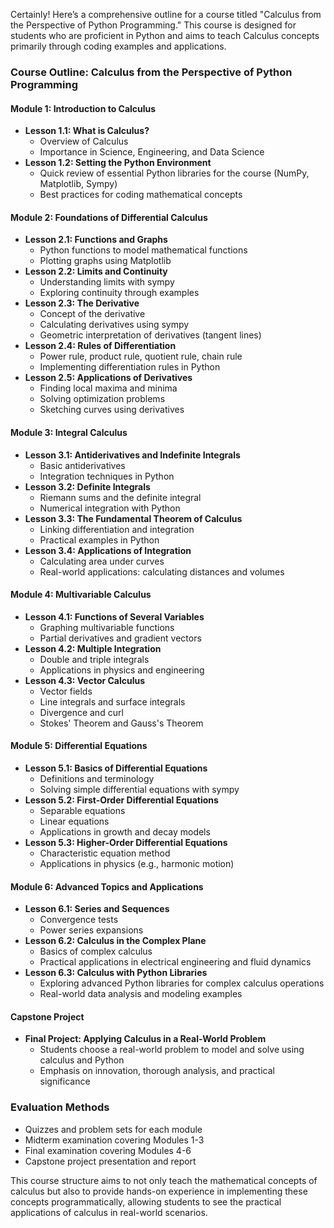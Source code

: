 Certainly! Here’s a comprehensive outline for a course titled "Calculus from the Perspective of Python Programming." This course is designed for students who are proficient in Python and aims to teach Calculus concepts primarily through coding examples and applications.

### Course Outline: Calculus from the Perspective of Python Programming

#### Module 1: Introduction to Calculus
- **Lesson 1.1: What is Calculus?**
  - Overview of Calculus
  - Importance in Science, Engineering, and Data Science
- **Lesson 1.2: Setting the Python Environment**
  - Quick review of essential Python libraries for the course (NumPy, Matplotlib, Sympy)
  - Best practices for coding mathematical concepts

#### Module 2: Foundations of Differential Calculus
- **Lesson 2.1: Functions and Graphs**
  - Python functions to model mathematical functions
  - Plotting graphs using Matplotlib
- **Lesson 2.2: Limits and Continuity**
  - Understanding limits with sympy
  - Exploring continuity through examples
- **Lesson 2.3: The Derivative**
  - Concept of the derivative
  - Calculating derivatives using sympy
  - Geometric interpretation of derivatives (tangent lines)
- **Lesson 2.4: Rules of Differentiation**
  - Power rule, product rule, quotient rule, chain rule
  - Implementing differentiation rules in Python
- **Lesson 2.5: Applications of Derivatives**
  - Finding local maxima and minima
  - Solving optimization problems
  - Sketching curves using derivatives

#### Module 3: Integral Calculus
- **Lesson 3.1: Antiderivatives and Indefinite Integrals**
  - Basic antiderivatives
  - Integration techniques in Python
- **Lesson 3.2: Definite Integrals**
  - Riemann sums and the definite integral
  - Numerical integration with Python
- **Lesson 3.3: The Fundamental Theorem of Calculus**
  - Linking differentiation and integration
  - Practical examples in Python
- **Lesson 3.4: Applications of Integration**
  - Calculating area under curves
  - Real-world applications: calculating distances and volumes

#### Module 4: Multivariable Calculus
- **Lesson 4.1: Functions of Several Variables**
  - Graphing multivariable functions
  - Partial derivatives and gradient vectors
- **Lesson 4.2: Multiple Integration**
  - Double and triple integrals
  - Applications in physics and engineering
- **Lesson 4.3: Vector Calculus**
  - Vector fields
  - Line integrals and surface integrals
  - Divergence and curl
  - Stokes' Theorem and Gauss's Theorem

#### Module 5: Differential Equations
- **Lesson 5.1: Basics of Differential Equations**
  - Definitions and terminology
  - Solving simple differential equations with sympy
- **Lesson 5.2: First-Order Differential Equations**
  - Separable equations
  - Linear equations
  - Applications in growth and decay models
- **Lesson 5.3: Higher-Order Differential Equations**
  - Characteristic equation method
  - Applications in physics (e.g., harmonic motion)

#### Module 6: Advanced Topics and Applications
- **Lesson 6.1: Series and Sequences**
  - Convergence tests
  - Power series expansions
- **Lesson 6.2: Calculus in the Complex Plane**
  - Basics of complex calculus
  - Practical applications in electrical engineering and fluid dynamics
- **Lesson 6.3: Calculus with Python Libraries**
  - Exploring advanced Python libraries for complex calculus operations
  - Real-world data analysis and modeling examples

#### Capstone Project
- **Final Project: Applying Calculus in a Real-World Problem**
  - Students choose a real-world problem to model and solve using calculus and Python
  - Emphasis on innovation, thorough analysis, and practical significance

### Evaluation Methods
- Quizzes and problem sets for each module
- Midterm examination covering Modules 1-3
- Final examination covering Modules 4-6
- Capstone project presentation and report

This course structure aims to not only teach the mathematical concepts of calculus but also to provide hands-on experience in implementing these concepts programmatically, allowing students to see the practical applications of calculus in real-world scenarios.